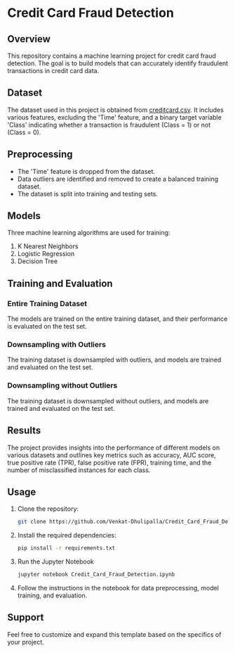 # Credit Card Fraud Detection

## Overview

This repository contains a machine learning project for credit card fraud detection. The goal is to build models that can accurately identify fraudulent transactions in credit card data.

## Dataset

The dataset used in this project is obtained from [creditcard.csv](https://www.dropbox.com/s/9kwyyami2vzg56r/creditcard.csv?dl=1). It includes various features, excluding the 'Time' feature, and a binary target variable 'Class' indicating whether a transaction is fraudulent (Class = 1) or not (Class = 0).

## Preprocessing

- The 'Time' feature is dropped from the dataset.
- Data outliers are identified and removed to create a balanced training dataset.
- The dataset is split into training and testing sets.

## Models

Three machine learning algorithms are used for training:

1. K Nearest Neighbors
2. Logistic Regression
3. Decision Tree

## Training and Evaluation

### Entire Training Dataset

The models are trained on the entire training dataset, and their performance is evaluated on the test set.

### Downsampling with Outliers

The training dataset is downsampled with outliers, and models are trained and evaluated on the test set.

### Downsampling without Outliers

The training dataset is downsampled without outliers, and models are trained and evaluated on the test set.

## Results

The project provides insights into the performance of different models on various datasets and outlines key metrics such as accuracy, AUC score, true positive rate (TPR), false positive rate (FPR), training time, and the number of misclassified instances for each class.

## Usage

1. Clone the repository:

   ```bash
   git clone https://github.com/Venkat-Dhulipalla/Credit_Card_Fraud_Detection

2. Install the required dependencies:
    ```bash
    pip install -r requirements.txt

3. Run the Jupyter Notebook
    ```bash
    jupyter notebook Credit_Card_Fraud_Detection.ipynb
4. Follow the instructions in the notebook for data preprocessing, model training, and evaluation.
## Support


Feel free to customize and expand this template based on the specifics of your project.
